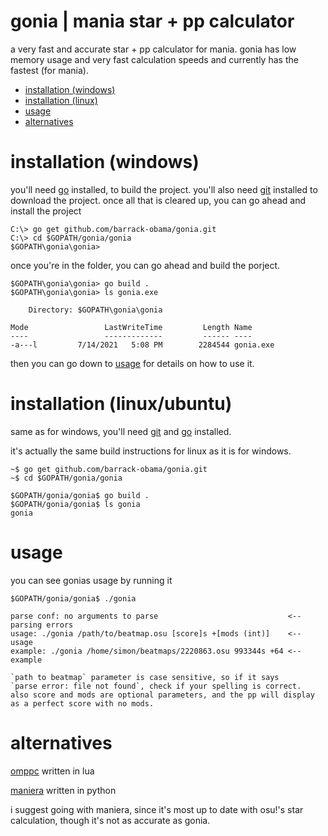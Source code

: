 # gonia | mania star + pp calculator
a very fast and accurate star + pp calculator for mania. gonia has low memory usage and very fast calculation speeds and currently has the fastest (for mania).

* [installation (windows)](#installation-windows)
* [installation (linux)](#installation-linuxubuntu)
* [usage](#usage)
* [alternatives](#alternatives)

# installation (windows)
you'll need [go](https://golang.org/doc/install) installed, to build the project. you'll also need [git](https://git-scm.com/downloads) installed to download the project. once all that is cleared up, you can go ahead and install the project

```
C:\> go get github.com/barrack-obama/gonia.git
C:\> cd $GOPATH/gonia/gonia
$GOPATH\gonia\gonia>
```

once you're in the folder, you can go ahead and build the porject.

```
$GOPATH\gonia\gonia> go build .
$GOPATH\gonia\gonia> ls gonia.exe

    Directory: $GOPATH\gonia\gonia

Mode                 LastWriteTime         Length Name
----                 -------------         ------ ----
-a---l         7/14/2021   5:08 PM        2284544 gonia.exe
```

then you can go down to [usage](#usage) for details on how to use it.

# installation (linux/ubuntu)
same as for windows, you'll need [git](https://www.atlassian.com/git/tutorials/install-git) and [go](https://www.vultr.com/docs/install-the-latest-version-of-golang-on-ubuntu) installed.

it's actually the same build instructions for linux as it is for windows.
```
~$ go get github.com/barrack-obama/gonia.git
~$ cd $GOPATH/gonia/gonia

$GOPATH/gonia/gonia$ go build .
$GOPATH/gonia/gonia$ ls gonia
gonia
```

# usage
you can see gonias usage by running it

```
$GOPATH/gonia/gonia$ ./gonia

parse conf: no arguments to parse                             <-- parsing errors
usage: ./gonia /path/to/beatmap.osu [score]s +[mods (int)]    <-- usage
example: ./gonia /home/simon/beatmaps/2220863.osu 993344s +64 <-- example

`path to beatmap` parameter is case sensitive, so if it says
`parse error: file not found`, check if your spelling is correct.
also score and mods are optional parameters, and the pp will display
as a perfect score with no mods.

```

# alternatives
[omppc](https://github.com/semyon422/omppc) written in lua

[maniera](https://github.com/NiceAesth/maniera) written in python

i suggest going with maniera, since it's most up to date with osu!'s star calculation, though it's not as accurate as gonia.









